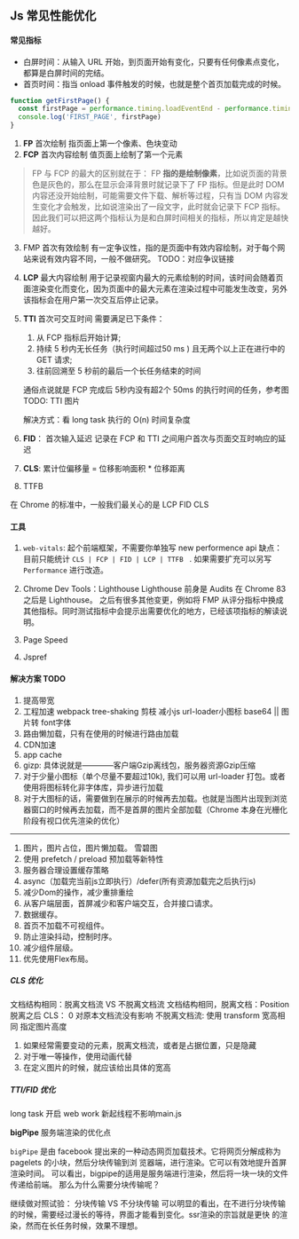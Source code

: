 ## Js 常见性能优化

#### 常见指标

* 白屏时间：从输入 URL 开始，到页面开始有变化，只要有任何像素点变化，都算是白屏时间的完结。
* 首页时间：指当 onload 事件触发的时候，也就是整个首页加载完成的时候。
```js
function getFirstPage() {
  const firstPage = performance.timing.loadEventEnd - performance.timing.fetchStart
  console.log('FIRST_PAGE', firstPage)
}
```


1. **FP** 首次绘制
  指页面上第一个像素、色块变动
2. **FCP** 首次内容绘制
  值页面上绘制了第一个元素

> FP 与 FCP 的最大的区别就在于： FP **指的是绘制像素**，比如说页面的背景色是灰色的，那么在显示会泽背景时就记录下了 FP 指标。但是此时 DOM 内容还没开始绘制，可能需要文件下载、解析等过程，只有当 DOM 内容发生变化才会触发，比如说渲染出了一段文字，此时就会记录下 FCP 指标。因此我们可以把这两个指标认为是和白屏时间相关的指标，所以肯定是越快越好。

3. FMP 首次有效绘制
  有一定争议性，指的是页面中有效内容绘制，对于每个网站来说有效内容不同，一般不做研究。
  TODO：对应争议链接

4. **LCP** 最大内容绘制
  用于记录视窗内最大的元素绘制的时间，该时间会随着页面渲染变化而变化，因为页面中的最大元素在渲染过程中可能发生改变，另外该指标会在用户第一次交互后停止记录。

5. **TTI** 首次可交互时间
  需要满足已下条件：
    1. 从 FCP 指标后开始计算;
    2. 持续 5 秒内无长任务（执行时间超过50 ms ) 且无两个以上正在进行中的 GET 请求;
    3. 往前回溯至 5 秒前的最后一个长任务结束的时间

    通俗点说就是 FCP 完成后 5秒内没有超2个 50ms 的执行时间的任务，参考图 TODO: TTI 图片
    
    解决方式：看 long task 执行的 O(n) 时间复杂度

6. **FID**： 首次输入延迟
  记录在 FCP 和 TTI 之间用户首次与页面交互时响应的延迟


7. **CLS**: 累计位偏移量 = 位移影响面积 * 位移距离

8. TTFB

在 Chrome 的标准中，一般我们最关心的是 LCP FID CLS
#### 工具

1. `web-vitals`: 起个前端框架，不需要你单独写 new performence api 
缺点： 目前只能统计 `CLS | FCP | FID | LCP | TTFB ` . 如果需要扩充可以另写 `Performance` 进行改造。

2. Chrome Dev Tools：Lighthouse
  Lighthouse 前身是 Audits 在 Chrome 83之后是 Lighthouse。 之后有很多其他变更，例如将 FMP 从评分指标中换成其他指标。同时测试指标中会提示出需要优化的地方，已经该项指标的解读说明。
3. Page Speed
4. Jspref


#### 解决方案 TODO

1. 提高带宽
2. 工程加速
  webpack tree-shaking 剪枝
  减小js
  url-loader小图标 base64 || 图片转 font字体
3. 路由懒加载，只有在使用的时候进行路由加载
4. CDN加速
5. app cache
6. gizp: 具体说就是————客户端Gzip离线包，服务器资源Gzip压缩
8. 对于少量小图标（单个尽量不要超过10k), 我们可以用 url-loader 打包。或者使用将图标转化非字体库，异步进行加载
9. 对于大图标的话，需要做到在展示的时候再去加载。也就是当图片出现到浏览器窗口的时候再去加载，而不是首屏的图片全部加载（Chrome 本身在光栅化阶段有视口优先渲染的优化）

---

1. 图片，图片占位，图片懒加载。 雪碧图
2. 使用 prefetch / preload 预加载等新特性
3. 服务器合理设置缓存策略
4. async（加载完当前js立即执行）/defer(所有资源加载完之后执行js)
5. 减少Dom的操作，减少重排重绘
6. 从客户端层面，首屏减少和客户端交互，合并接口请求。
7. 数据缓存。	
8. 首页不加载不可视组件。
9. 防止渲染抖动，控制时序。	
10. 减少组件层级。	
11. 优先使用Flex布局。

##### CLS 优化

文档结构相同：脱离文档流 VS 不脱离文档流
  文档结构相同，脱离文档：Position
    脱离之后 CLS： 0 对原本文档流没有影响
  不脱离文档流: 使用 transform
  宽高相同
  指定图片高度

1. 如果经常需要变动的元素，脱离文档流，或者是占据位置，只是隐藏
2. 对于唯一等操作，使用动画代替
3. 在定义图片的时候，就应该给出具体的宽高


##### TTI/FID 优化


long task 开启 web work 新起线程不影响main.js


**bigPipe** 服务端渲染的优化点

`bigPipe` 是由 facebook 提出来的⼀种动态⽹⻚加载技术。它将⽹⻚分解成称为 pagelets 的⼩块，然后分块传输到浏
览器端，进⾏渲染。它可以有效地提升⾸屏渲染时间。
可以看出，bigpipe的适⽤是服务端进⾏渲染，然后将⼀块⼀块的⽂件传递给前端。
那么为什么需要分块传输呢？

继续做对照试验：
分块传输 VS 不分块传输
可以明显的看出，在不进⾏分块传输的时候，需要经过漫⻓的等待，界⾯才能看到变化。ssr渲染的宗旨就是更快
的渲染，然⽽在⻓任务时候，效果不理想。